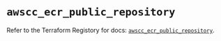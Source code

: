 # `awscc_ecr_public_repository`

Refer to the Terraform Registory for docs: [`awscc_ecr_public_repository`](https://registry.terraform.io/providers/hashicorp/awscc/0.70.0/docs/resources/ecr_public_repository).
